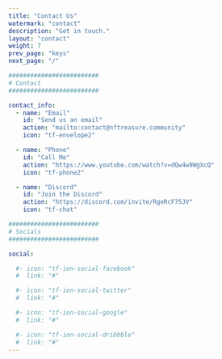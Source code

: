 ```yaml
---
title: "Contact Us"
watermark: "contact"
description: "Get in touch."
layout: "contact"
weight: 7
prev_page: "keys"
next_page: "/"

#########################
# Contact
#########################

contact_info:
  - name: "Email"
    id: "Send us an email"
    action: "mailto:contact@nftreasure.community"
    icon: "tf-envelope2"

  - name: "Phone"
    id: "Call Me"
    action: "https://www.youtube.com/watch?v=dQw4w9WgXcQ"
    icon: "tf-phone2"

  - name: "Discord"
    id: "Join the Discord"
    action: "https://discord.com/invite/RgeRcF75JV"
    icon: "tf-chat"

#########################
# Socials
#########################

social:

  #- icon: "tf-ion-social-facebook"
  #  link: "#"

  #- icon: "tf-ion-social-twitter"
  #  link: "#"

  #- icon: "tf-ion-social-google"
  #  link: "#"

  #- icon: "tf-ion-social-dribbble"
  #  link: "#"
---
```


